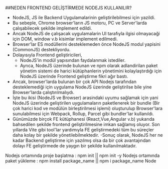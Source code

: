 ##NEDEN FRONTEND GELİŞTİRMEDE NODEJS KULLANILIR?

- NodeJS, JS ile Backend Uygulamalarinin geliştirilebilmesi için yazildi.
- Bu sebeple, Chrome browser'ların JS motoru, PC ve Server'larda çalışabilecek şekilde implement edildi.
- Ancak NodeJS de çalışacak uygulamalarin UI tarafıyla ilgisi olmayacaği için DOM, window v.b kisimlar implement edilmedi.
- Browser'lar ES modüllerini desteklemeden önce NodeJS modul yapisini (CommonJS) destekliyordu.
- Dolayısıyla Frontend geliştiricileri,
  - NodeJS'in modül yapısından faydalanmak istediler.
  - Ayrıca, NodeJS üzerinde bulunan ve npm olarak adlandirilan paket yönetim sistemi de harici kütüphanlerin yönetimini kolaylaştırdığı için NodeJS üzerinde Frontend geliştirme fikri ağır bastı.
- Ancak, browser'larda bulunan bir çok API Nodejs tarafından desteklemediği için uygulama NodeJS üzerinde geliştirilse bile yine Browser'larda çalıştırılmalıydı.
- İşte bu ikisi (NodeJS ve Browser) arasindaki uyumu sağlamak için yani NodeJS üzerinde geliştirilen uygulamaların paketlenerek bir bundle (Bir çok harici kod ve modülün birleştirilmesi işlemi) oluşturulup Browser'lara sunulabilmesi için Webpack, Rollup, Parcel gibi bundler'lar kullanıldı.
- Günümüzde birçok FE kütüphanesi (React,Vue,Angular v.b) yukarıda bahsedilen şekilde frontend geliştirilmesine imkan sağlamış oluyor. Son yıllarda Vite gibi tool'lar yardımıyla FE geliştirmedeki tüm bu süreçler daha kolay bir şekilde yönetilebilmektedir.
  -Sonuç olarak, NodeJS her ne kadar Backend geliştirme için yazılmış olsa da bir çok avantajından dolayı FE geliştirmede de yaygın bir şekilde kullanılmaktadır.


Nodejs ortamında proje başlatma : npm init || npm init -y
Nodejs ortamında paket yükleme : npm install package_name || npm i package_name
Node